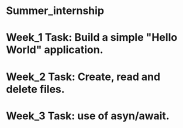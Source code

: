 # Summer_internship
# Week_1 Task: Build a simple "Hello World" application.
# Week_2 Task: Create, read and delete files.
# Week_3 Task: use of asyn/await.